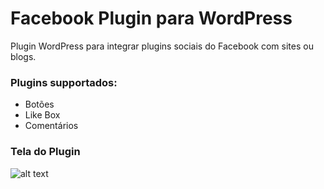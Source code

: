 # Facebook Plugin para WordPress
Plugin WordPress para integrar plugins sociais do Facebook com sites ou blogs.

### Plugins supportados:
- Botões
- Like Box
- Comentários

### Tela do Plugin 
![alt text](https://github.com/rafaelreis96/facebook-plugin-rr/blob/master/screenshots/geral.png)

 
